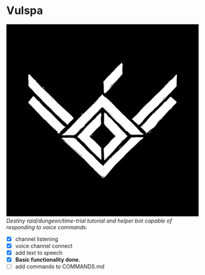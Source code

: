 # Vulspa
![Vuslpa Logo](/images/vulspaicon.png)
_Destiny raid/dungeon/time-trial tutorial and helper bot capable of responding to voice commands._
- [x] channel listening
- [x] voice channel connect
- [x] add text to speech
- [x] __Basic functionality done.__
- [ ] add commands to COMMANDS.md